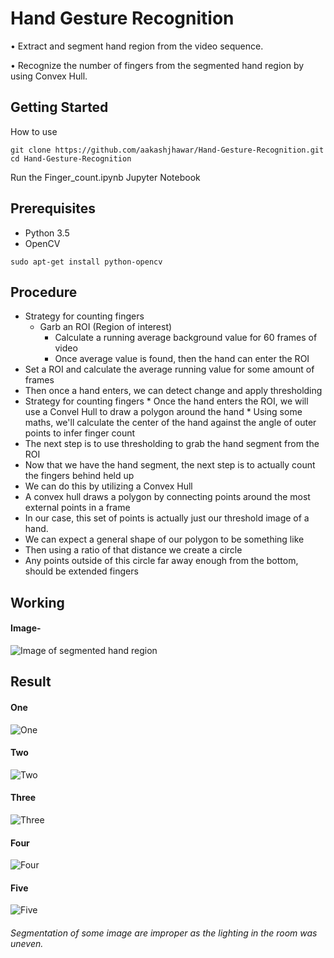 # Hand Gesture Recognition
• Extract and segment hand region from the video sequence.

• Recognize the number of fingers from the segmented hand region by using Convex Hull.

## Getting Started

How to use
```    
git clone https://github.com/aakashjhawar/Hand-Gesture-Recognition.git
cd Hand-Gesture-Recognition
```
Run the Finger_count.ipynb Jupyter Notebook
 
## Prerequisites

- Python 3.5
- OpenCV
```
sudo apt-get install python-opencv
```
## Procedure

* Strategy for counting fingers
    * Garb an ROI (Region of interest)
		* Calculate a running average background value for 60 frames of video
		* Once average value is found, then the hand can enter the ROI
* Set a ROI and calculate the average running value for some amount of frames
* Then once a hand enters, we can detect change and apply thresholding
* Strategy for counting fingers
		* Once the hand enters the ROI, we will use a Convel Hull to draw a polygon around the hand
		* Using some maths, we'll calculate the center of the hand against the angle of outer points to infer finger count
* The next step is to use thresholding to grab the hand segment from the ROI
* Now that we have the hand segment, the next step is to actually count the fingers behind held up
* We can do this by utilizing a Convex Hull
* A convex hull draws a polygon by connecting points around the most external points in a frame
* In our case, this set of points is actually just our threshold image of a hand. 
* We can expect a general shape of our polygon to be something like 
* Then using a ratio of that distance we create a circle
* Any points outside of this circle far away enough from the bottom, should be extended fingers

## Working 

#### Image-
![Image of segmented hand region](https://github.com/aakashjhawar/Hand-Gesture-Recognition/blob/master/images/hand_convex.png)


## Result

#### One
![One](https://github.com/aakashjhawar/Hand-Gesture-Recognition/blob/master/images/one.png)

#### Two
![Two](https://github.com/aakashjhawar/Hand-Gesture-Recognition/blob/master/images/two.png)

#### Three
![Three](https://github.com/aakashjhawar/Hand-Gesture-Recognition/blob/master/images/three.png)

#### Four
![Four](https://github.com/aakashjhawar/Hand-Gesture-Recognition/blob/master/images/four.png)

#### Five
![Five](https://github.com/aakashjhawar/Hand-Gesture-Recognition/blob/master/images/five.png)

###### *Segmentation of some image are improper as the lighting in the room was uneven.*
